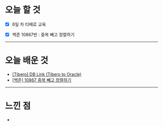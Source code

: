 # 오늘 할 것

- [x] 6일 차 티베로 교육
- [x]  백준 10867번 : 중복 빼고 정렬하기



---

# 오늘 배운 것

- [[Tibero] DB Link (Tibero to Oracle)]()
- [[백준] 10867 중복 빼고 정렬하기]()

---

# 느낀 점
- 